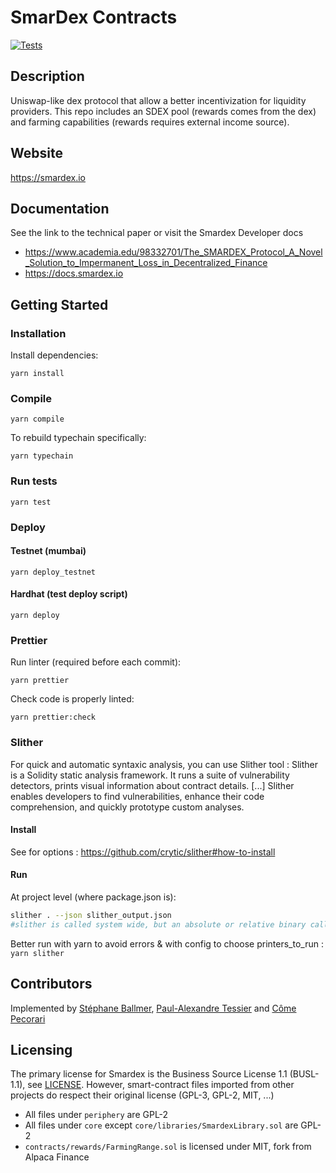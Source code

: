 # SmarDex Contracts

[![Tests](https://github.com/SmarDex-Dev/smart-contracts/actions/workflows/ci.yml/badge.svg?branch=develop)](https://github.com/SmarDex-Dev/smart-contracts/actions/workflows/ci.yml)

## Description

Uniswap-like dex protocol that allow a better incentivization for liquidity providers.
This repo includes an SDEX pool (rewards comes from the dex) and farming capabilities (rewards requires external income source).

## Website

https://smardex.io

## Documentation

See the link to the technical paper or visit the Smardex Developer docs

- https://www.academia.edu/98332701/The_SMARDEX_Protocol_A_Novel_Solution_to_Impermanent_Loss_in_Decentralized_Finance
- https://docs.smardex.io

## Getting Started

### Installation

Install dependencies:

`yarn install`

### Compile

`yarn compile`

To rebuild typechain specifically:

`yarn typechain`

### Run tests

`yarn test`

### Deploy

#### Testnet (mumbai)

`yarn deploy_testnet`

#### Hardhat (test deploy script)

`yarn deploy`

### Prettier

Run linter (required before each commit):

`yarn prettier`

Check code is properly linted:

`yarn prettier:check`

### Slither

For quick and automatic syntaxic analysis, you can use Slither tool :
Slither is a Solidity static analysis framework. It runs a suite of vulnerability detectors, prints visual information about contract details. [...] Slither enables developers to find vulnerabilities, enhance their code comprehension, and quickly prototype custom analyses.

#### Install

See for options :
https://github.com/crytic/slither#how-to-install

#### Run

At project level (where package.json is):

```sh
slither . --json slither_output.json
#slither is called system wide, but an absolute or relative binary call can also be used
```

Better run with yarn to avoid errors & with config to choose printers_to_run :
`yarn slither`

## Contributors

Implemented by [Stéphane Ballmer](https://github.com/sballmer), [Paul-Alexandre Tessier](https://github.com/Paulalex85) and [Côme Pecorari](https://github.com/cpecorari)

## Licensing

The primary license for Smardex is the Business Source License 1.1 (BUSL-1.1), see [LICENSE](LICENSE). However, smart-contract files imported from other projects do respect their original license (GPL-3, GPL-2, MIT, ...)

- All files under `periphery` are GPL-2
- All files under `core` except `core/libraries/SmardexLibrary.sol` are GPL-2
- `contracts/rewards/FarmingRange.sol` is licensed under MIT, fork from Alpaca Finance
